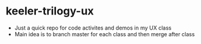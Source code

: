 # keeler-trilogy-ux
 
- Just a quick repo for code activites and demos in my UX class
- Main idea is to branch master for each class and then merge after class
